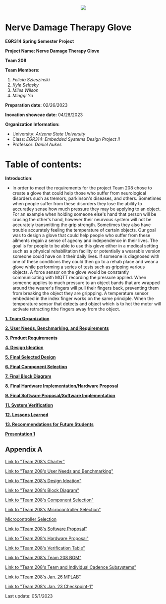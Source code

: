 <div style="text-align: center">
<img src="https://user-images.githubusercontent.com/122709159/221691301-fc6a161e-1b05-4322-9fa3-a99ac9ab6c3f.jpg"/>
</div>

# Nerve Damage Therapy Glove

**EGR314 Spring Semester Project**

**Project Name: Nerve Damage Therapy Glove**

**Team 208**

**Team Members:**

1. _Felicia Szleszinski_
2. _Kyle Selasky_
3. _Miles Wilson_
4. _Mingqi Yu_

**Preparation date:** 02/26/2023 

**Inovation showcae date:** 04/28/2023

**Organization Information:**

* University: _Arizona State University_ 
* Class: _EGR314: Embedded Systems Design Project II_
* Professor: _Daniel Aukes_

# Table of contents:

**Introduction:**

* In order to meet the requirements for the project Team 208 chose to create a glove that could help those who suffer from neurological disorders such as tremors, parkinson's diseases, and others. Sometimes when people suffer from these disorders they lose the ability to accuratley sense how much pressure they may be applying to an object. For an example when holding someone else's hand that person will be crusing the other's hand, however their neurvous system will not be accurately transmitting the grip strength. Sometimes they also have trouble accurately feeling the temperature of certain objects. Our goal was to design a glove that could help people who suffer from these ailments regain a sense of agecny and independence in their lives. The goal is for people to be able to use this glove either in a medical setting such as a physical rehabilitation facility or potentially a wearable version someone could have on it their daily lives. If someone is diagnosed with one of these conditions they could then go to a rehab place and wear a glove while performing a series of tests such as gripping various objects. A force sensor on the glove would be constantly communicating with MQTT recording the pressure applied. When someone applies to much pressure to an object bands that are wrapped around the wearer's fingers will pull their fingers back, preventing them from breaking the object they are grippping. A temperature sensor embedded in the index finger works on the same principle. When the temperature sensor that detects and object which is to hot the motor will activate retracting tthe fingers away from the object.

**[1. Team Organization](doc/TeamOrganization.md)**

**[2. User Needs, Benchmarking, and Requirements](doc/UserNeeds.md)**

**[3. Product Requirements](doc/ProductRequirements.md)**

**[4. Design Ideation](doc/DesignIdeation.md)**
 
**[5. Final Selected Design](doc/SelectedDesign.md)**

**[6. Final Component Selection](doc/ComponentSelection.md)**

**[7. Final Block Diagram](doc/BlockDiagram.md)**

**[8. Final Hardware Implementation/Hardware Proposal](doc/HardwareProposal.md)**

**[9. Final Software Proposal/Software Implementation](doc/SoftwareProposal.md)**

**[11. System Verification](doc/SystemVerification.md)**

**[12. Lessons Learned](doc/LessonsLearned.md)**

**[13. Recommendations for Future Students](doc/RecommendationsforFutureStudents.md)**

**[Presentation 1](https://www.youtube.com/watch?v=2TSZasZKMRI)**

## Appendix A

[Link to "Team 208's Charter"](https://github.com/Team-208-github-io/Team-208/files/10844546/Team.208.s.Charter.pdf)

[Link to "Team 208's User Needs and Benchmarking"](https://github.com/Team-208-github-io/Team-208/files/10856865/User.Needs.and.Benchmarking.pdf)

[Link to "Team 208's Design Ideation"](https://github.com/Team-208-github-io/Team-208/files/10856875/Design.Ideation.pdf)

[Link to "Team 208's Block Diagram"](https://github.com/Team-208-github-io/Team-208/files/10964667/Block.Diagram-314.drawio.pdf)

[Link to "Team 208's Component Selection"](https://github.com/Team-208-github-io/Team-208/files/10856889/Component.Selection.pdf)

[Link to "Team 208's Microcontroller Selection"](https://github.com/Team-208-github-io/Team-208/files/10856890/microcontroller-selection-table.docx.pdf)

[Microcontroller Selection](doc/MicrocontrollerSelection.md)

[Link to "Team 208's Software Proposal"](https://github.com/Team-208-github-io/Team-208/files/10964668/Software.Proposal.drawio.1.pdf)

[Link to "Team 208's Hardware Proposal"](https://github.com/Team-208-github-io/Team-208/files/10964653/Hardware.Proposal.pdf)

[Link to "Team 208's Verification Table"](https://github.com/Team-208-github-io/Team-208/files/10856922/Verification.Table.-.Sheet1.pdf)

[Link to "Team 208's Team 208 BOM"](https://github.com/Team-208-github-io/Team-208/files/10856927/Team.208.BOM.xlsx.-.Sheet1.pdf)

[Link to "Team 208's Team and Individual Cadence Subsystems"](https://drive.google.com/drive/folders/13jUH9Vl2aOTExGctnM7fT20rFPp-uSIZ?usp=sharing)

[Link to "Team 208's Jan. 26 MPLAB"](https://drive.google.com/file/d/1nDP8JixQ91Ch6AFLqdIlS3i-IN7m-84g/view?usp=share_link) 

[Link to "Team 208's Jan. 23 Checkpoint-1"](https://docs.google.com/presentation/d/1hgJn6WouZ5ktR1tikmxeMw9MUZq5OlJOVkCAVtTWgRQ/edit?usp=sharing)


Last update: 05/1/2023 
